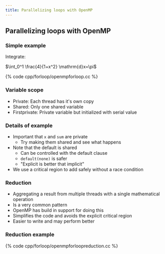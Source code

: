 ```yaml
---
title: Parallelizing loops with OpenMP
---
```


## Parallelizing loops with OpenMP


### Simple example


Integrate:

$\int_0^1 \frac{4}{1+x^2} \mathrm{d}x=\pi$

{% code cpp/forloop/openmpforloop.cc %}


### Variable scope

* Private: Each thread has it's own copy
* Shared: Only one shared variable
* Firstprivate: Private variable but initialized with serial value

### Details of example

* Important that `x` and `sum` are private
    - Try making them shared and see what happens
* Note that the default is shared
    - Can be controlled with the default clause
    - `default(none)` is safer
    - "Explicit is better that implicit"
* We use a critical region to add safely without a race condition

### Reduction

* Aggregating a result from multiple threads with a single mathematical operation
* Is a very common pattern
* OpenMP has build in support for doing this
* Simplifies the code and avoids the explicit critical region
* Easier to write and may perform better    

### Reduction example

{% code cpp/forloop/openmpforloopreduction.cc %}
